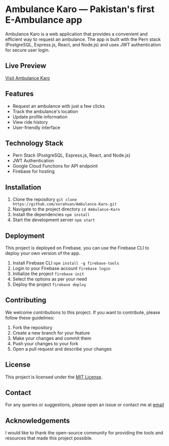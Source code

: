 # Ambulance Karo — Pakistan's first E-Ambulance app

Ambulance Karo is a web application that provides a convenient and efficient way to request an ambulance. The app is built with the Pern stack (PostgreSQL, Express.js, React, and Node.js) and uses JWT authentication for secure user login.

## Live Preview

[Visit Ambulance Karo](https://ambulancekaro.web.app/)

## Features
- Request an ambulance with just a few clicks
- Track the ambulance's location
- Update profile information
- View ride history
- User-friendly interface

## Technology Stack
- Pern Stack (PostgreSQL, Express.js, React, and Node.js)
- JWT Authentication
- Google Cloud Functions for API endpoint
- Firebase for hosting

## Installation

1. Clone the repository `git clone https://github.com/xorahsan/Ambulance-Karo.git`
2. Navigate to the project directory `cd Ambulance-Karo`
3. Install the dependencies `npm install`
4. Start the development server `npm start`

## Deployment

This project is deployed on Firebase, you can use the Firebase CLI to deploy your own version of the app.

1. Install Firebase CLI `npm install -g firebase-tools`
2. Login to your Firebase account `firebase login`
3. Initialize the project `firebase init`
4. Select the options as per your need
5. Deploy the project `firebase deploy`

## Contributing

We welcome contributions to this project. If you want to contribute, please follow these guidelines:

1. Fork the repository
2. Create a new branch for your feature
3. Make your changes and commit them
4. Push your changes to your fork
5. Open a pull request and describe your changes

## License

This project is licensed under the [MIT License](https://opensource.org/licenses/MIT).

## Contact

For any queries or suggestions, please open an issue or contact me at [email](mailto:xorahsan@gmail.com)

## Acknowledgements

I would like to thank the open-source community for providing the tools and resources that made this project possible.

